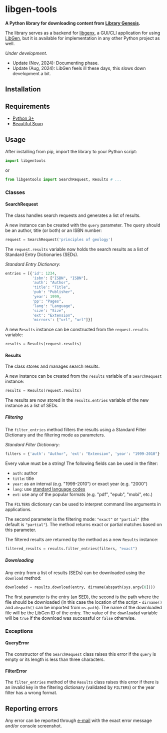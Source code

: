 # libgen-tools

**A Python library for downloading content from [Library Genesis](https://libgen.is/).**

The library serves as a backend for [libgenx](https://github.com/gaaldvd/libgenx), a GUI/CLI application for using [LibGen](https://libgen.is/), but it is available for implementation in any other Python project as well.

*Under development.*

- Update (Nov, 2024): Documenting phase.
- Update (Aug, 2024): LibGen feels ill these days, this slows down development a bit.

## Installation

## Requirements

- [Python 3+](https://www.python.org/downloads/)
- [Beautiful Soup](https://pypi.org/project/beautifulsoup4/)

## Usage

After installing from pip, import the library to your Python script:

```python
import libgentools
```

or

```python
from libgentools import SearchRequest, Results # ...
```

### Classes

#### SearchRequest

The class handles search requests and generates a list of results.

A new instance can be created with the `query` parameter. The query should be an author, title (or both) or an ISBN number:

```python
request = SearchRequest('principles of geology')
```

The `request.results` variable now holds the search results as a list of Standard Entry Dictionaries (SEDs).

*Standard Entry Dictionary*:

```python
entries = [{'id': 1234,
            'isbn': ["ISBN", "ISBN"],
            'auth': "Author",
            'title': "Title",
            'pub': "Publisher",
            'year': 1999,
            'pp': "Pages",
            'lang': "Language",
            'size': "Size",
            'ext': "Extension",
            'mirrors': ["url", "url"]}]
```

A new `Results` instance can be constructed from the `request.results` variable:

```python
results = Results(request.results)
```

#### Results

The class stores and manages search results.

A new instance can be created from the `results` variable of a `SearchRequest` instance:

```python
results = Results(request.results)
```

The results are now stored in the `results.entries` variable of the new instance as a list of SEDs.

##### Filtering

The `filter_entries` method filters the results using a Standard Filter Dictionary and the filtering mode as parameters.

*Standard Filter Dictionary*:

```python
filters = {'auth': "Author", 'ext': "Extension", 'year': "1999-2010"}
```

Every value must be a string! The following fields can be used in the filter:

- `auth`: author
- `title`: title
- `year`: as an interval (e.g. "1999-2010") or exact year (e.g. "2000")
- `lang`: use [standard language codes](https://www.iso.org/iso-639-language-code)
- `ext`: use any of the popular formats (e.g. "pdf", "epub", "mobi", etc.)

The `FILTERS` dictionary can be used to interpret command line arguments in applications.

The second parameter is the filtering mode: `"exact"` or `"partial"` (the default is `"partial"`). The method returns exact or partial matches based on this parameter.

The filtered results are returned by the method as a new `Results` instance:

```python
filtered_results = results.filter_entries(filters, "exact")
```

##### Downloading

Any entry from a list of results (SEDs) can be downloaded using the `download` method:

```python
downloaded = results.download(entry, dirname(abspath(sys.argv[0])))
```

The first parameter is the entry (an SED), the second is the path where the file should be downloaded (in this case the location of the script - `dirname()` and `abspath()` can be imported from `os.path`). The name of the downloaded file will be the LibGen ID of the entry. The value of the `downloaded` variable will be `true` if the download was successful or `false` otherwise.

### Exceptions

#### QueryError

The constructor of the `SearchRequest` class raises this error if the `query` is empty or its length is less than three characters.

#### FilterError

The `filter_entries` method of the `Results` class raises this error if there is an invalid key in the filtering dictionary (validated by `FILTERS`) or the year filter has a wrong format.

## Reporting errors

Any error can be reported through [e-mail](mailto:gaaldavid[at]tuta.io?subject=[GitHub]%20libgen-tools%20error) with the exact error message and/or console screenshot.
